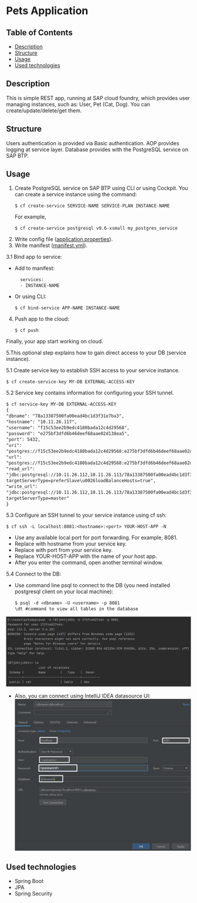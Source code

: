# Pets Application

## Table of Contents

- [Description](#description)
- [Structure](#structure)
- [Usage](#usage)
- [Used technologies](#used-technologies)

## Description

This is simple REST app, running at SAP cloud foundry, which provides user managing instances, such as: User, Pet (Cat,
Dog). You can create/update/delete/get them.

## Structure

Users authentication is provided via Basic authentication. AOP provides logging at service layer. Database provides with
the PostgreSQL service on SAP BTP.

## Usage

1. Create PostgreSQL service on SAP BTP using CLI or using Cockpit. You can create a service instance using the command:
   ```
   $ cf create-service SERVICE-NAME SERVICE-PLAN INSTANCE-NAME
   ```
   For example,
   ```
   $ cf create-service postgresql v9.6-xsmall my_postgres_service
   ```
2. Write config file ([application.properties](src/main/resources/application.properties)).
3. Write manifest ([manifest.yml](manifest.yml)).

3.1 Bind app to service:
- Add to manifest:

   ```
     services:
     - INSTANCE-NAME
   ```

- Or using CLI:

   ```
   $ cf bind-service APP-NAME INSTANCE-NAME
   ```

4. Push app to the cloud:

   ```
   $ cf push
   ```

Finally, your app start working on cloud.

5.This optional step explains how to gain direct access to your DB (service instance).

5.1 Create service key to establish SSH access to your service instance.

   ```
 $ cf create-service-key MY-DB EXTERNAL-ACCESS-KEY
   ```

5.2 Service key contains information for configuring your SSH tunnel.

   ```
$ cf service-key MY-DB EXTERNAL-ACCESS-KEY
{
 "dbname": "78a13387500fa00ead4bc1d3f31e7ba3",
 "hostname": "10.11.26.117",
 "username": "f15c53ee2b9edc4180bada12c4d29568",
 "password": "e275bf3dfd6b46deef68aae02d138ea5",
 "port": 5432,
 "uri": "postgres://f15c53ee2b9edc4180bada12c4d29568:e275bf3dfd6b46deef68aae02d138ea5@10.11.26.117:5432/78a13387500fa00ead4bc1d3f31e7ba3",
 "url": "postgres://f15c53ee2b9edc4180bada12c4d29568:e275bf3dfd6b46deef68aae02d138ea5@10.11.26.117:5432/78a13387500fa00ead4bc1d3f31e7ba3",
 "read_url": "jdbc:postgresql://10.11.26.112,10.11.26.113/78a13387500fa00ead4bc1d3f31e7ba3?targetServerType=preferSlave\u0026loadBalanceHosts=true",
 "write_url": "jdbc:postgresql://10.11.26.112,10.11.26.113/78a13387500fa00ead4bc1d3f31e7ba3?targetServerType=master"
}
   ```

5.3 Configure an SSH tunnel to your service instance using cf ssh:

   ```
   $ cf ssh -L localhost:8081:<hostname>:<port> YOUR-HOST-APP -N
   ```

- Use any available local port for port forwarding. For example, 8081.
- Replace <hostname> with hostname from your service key.
- Replace <port> with port from your service key.
- Replace YOUR-HOST-APP with the name of your host app.
- After you enter the command, open another terminal window.

5.4 Connect to the DB:

- Use command line psql to connect to the DB (you need installed postgresql client on your local machine):

   ```
  $ psql -d <dbname> -U <username> -p 8081
  \dt #command to view all tables in the database
   ```

![img.png](cmd_db.png)

- Also, you can connect using IntelliJ IDEA datasource UI:
  ![img_1.png](ui_db.png)

## Used technologies

- Spring Boot
- JPA
- Spring Security